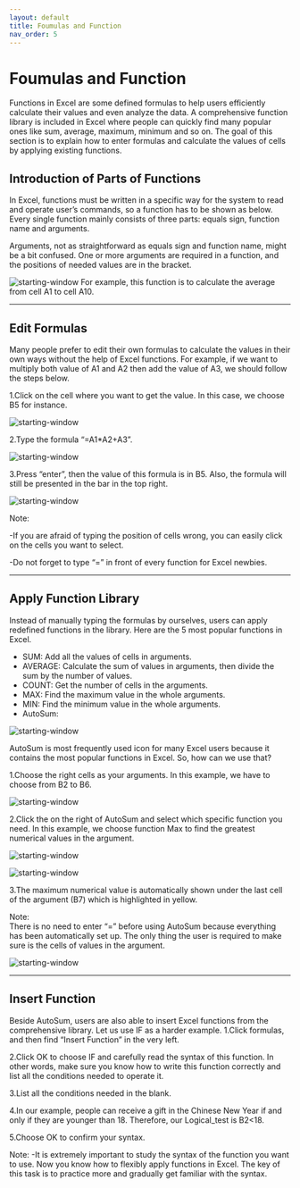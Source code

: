 ```yaml
---
layout: default
title: Foumulas and Function
nav_order: 5
---
```


# Foumulas and Function

Functions in Excel are some defined formulas to help users efficiently calculate their values and even analyze the data. A comprehensive function library is included in Excel where people can quickly find many popular ones like sum, average, maximum, minimum and so on. The goal of this section is to explain how to enter formulas and calculate the values of cells by applying existing functions.  


## Introduction of Parts of Functions

In Excel, functions must be written in a specific way for the system to read and operate user’s commands, so a function has to be shown as below. Every single function mainly consists of three parts: equals sign, function name and arguments.

Arguments, not as straightforward as equals sign and function name, might be a bit confused. One or more arguments are required in a function, and the positions of needed values are in the bracket.

![starting-window](https://github.com/Ryanwo1/Rykyha/blob/gh-pages/assets/images/functions-image1.png?raw=true "starting window")
 For example, this function is to calculate the average from cell A1 to cell A10.

---

## Edit Formulas

Many people prefer to edit their own formulas to calculate the values in their own ways without the help of Excel functions. For example, if we want to multiply both value of A1 and A2 then add the value of A3, we should follow the steps below.

1.Click on the cell where you want to get the value. In this case, we choose B5 for instance. 

![starting-window](https://github.com/Ryanwo1/Rykyha/blob/gh-pages/assets/images/functions-image2.png?raw=true "starting window")

2.Type the formula “=A1*A2+A3”. 

![starting-window](https://github.com/Ryanwo1/Rykyha/blob/gh-pages/assets/images/functions-image3.png?raw=true "starting window")

3.Press “enter”, then the value of this formula is in B5. Also, the formula will still be presented in the bar in the top right. 

![starting-window](https://github.com/Ryanwo1/Rykyha/blob/gh-pages/assets/images/functions-image4.png?raw=true "starting window")

Note: 

  -If you are afraid of typing the position of cells wrong, you can easily click on the cells you want to select. 
  
  -Do not forget to type “=” in front of every function for Excel newbies.    

---

## Apply Function Library

Instead of manually typing the formulas by ourselves, users can apply redefined functions in the library. Here are the 5 most popular functions in Excel. 

  - SUM: Add all the values of cells in arguments. 
  - AVERAGE: Calculate the sum of values in arguments, then divide the sum by the number of values. 
  - COUNT: Get the number of cells in the arguments. 
  - MAX: Find the maximum value in the whole arguments. 
  - MIN: Find the minimum value in the whole arguments.    
  - AutoSum:

![starting-window](https://github.com/Ryanwo1/Rykyha/blob/gh-pages/assets/images/functions-image5.png?raw=true "starting window")

  AutoSum is most frequently used icon for many Excel users because it contains the most popular functions in Excel. So, how can we use that? 
  
  1.Choose the right cells as your arguments. In this example, we have to choose from B2 to B6. 

  ![starting-window](https://github.com/Ryanwo1/Rykyha/blob/gh-pages/assets/images/functions-image6.png?raw=true "starting window")


  2.Click the  on the right of AutoSum and select which specific function you need. In this example, we choose function Max to find the greatest numerical values       in the argument. 
  
![starting-window](https://github.com/Ryanwo1/Rykyha/blob/gh-pages/assets/images/functions-image7.png?raw=true "starting window")

  ![starting-window](https://github.com/Ryanwo1/Rykyha/blob/gh-pages/assets/images/functions-image8.png?raw=true "starting window")

  3.The maximum numerical value is automatically shown under the last cell of the argument (B7) which is highlighted in yellow. 

  Note:  
    There is no need to enter “=” before using AutoSum because everything has been automatically set up. The only thing the user is required to make sure is the       cells of values in the argument. 
    
  ![starting-window](https://github.com/Ryanwo1/Rykyha/blob/gh-pages/assets/images/functions-image9.png?raw=true "starting window")

---

## Insert Function

Beside AutoSum, users are also able to insert Excel functions from the comprehensive library. Let us use IF as a harder example. 
1.Click formulas, and then find “Insert Function” in the very left.  

2.Click OK to choose IF and carefully read the syntax of this function. In other words, make sure you know how to write this function correctly and list all the conditions needed to operate it.    

3.List all the conditions needed in the blank. 

4.In our example, people can receive a gift in the Chinese New Year if and only if they are younger than 18. Therefore, our Logical_test is B2<18.  

5.Choose OK to confirm your syntax. 

Note:
  -It is extremely important to study the syntax of the function you want to use. 
Now you know how to flexibly apply functions in Excel. The key of this task is to practice more and gradually get familiar with the syntax.  

